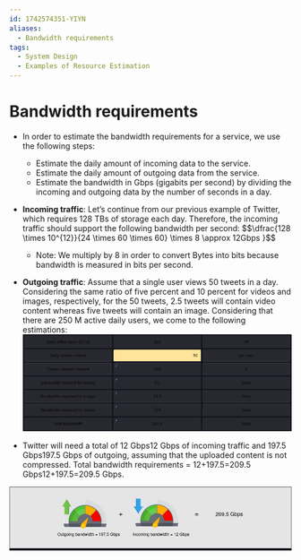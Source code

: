 ```yaml
---
id: 1742574351-YIYN
aliases:
  - Bandwidth requirements
tags:
  - System Design
  - Examples of Resource Estimation
---
```


# Bandwidth requirements

- In order to estimate the bandwidth requirements for a service, we use the following steps:
  - Estimate the daily amount of incoming data to the service.
  - Estimate the daily amount of outgoing data from the service.
  - Estimate the bandwidth in Gbps (gigabits per second) by dividing the incoming and outgoing data by the number of seconds in a day.

- **Incoming traffic**: Let’s continue from our previous example of Twitter, which requires 128 TBs of storage each day. Therefore, the incoming traffic should support the following bandwidth per second:
    $$\dfrac{128 \times 10^{12}}{24 \times 60 \times 60} \times 8 \approx 12Gbps }$$

  - Note: We multiply by 8 in order to convert Bytes into bits because bandwidth is measured in bits per second.

- **Outgoing traffic**: Assume that a single user views 50 tweets in a day. Considering the same ratio of five percent and 10 percent for videos and images, respectively, for the 50 tweets, 2.5 tweets will contain video content whereas five tweets will contain an image. Considering that there are 250 M active daily users, we come to the following estimations:
![Estimating Bandwidth Requirements](../../assets/imgs/estimaste-bandwidth.png)

- Twitter will need a total of 12 Gbps12 Gbps of incoming traffic and 197.5 Gbps197.5 Gbps of outgoing, assuming that the uploaded content is not compressed. Total bandwidth requirements = 12+197.5=209.5 Gbps12+197.5=209.5 Gbps.

![The total bandwidth required by Twitter](../../assets/imgs/twitter-bandwidth.png)
